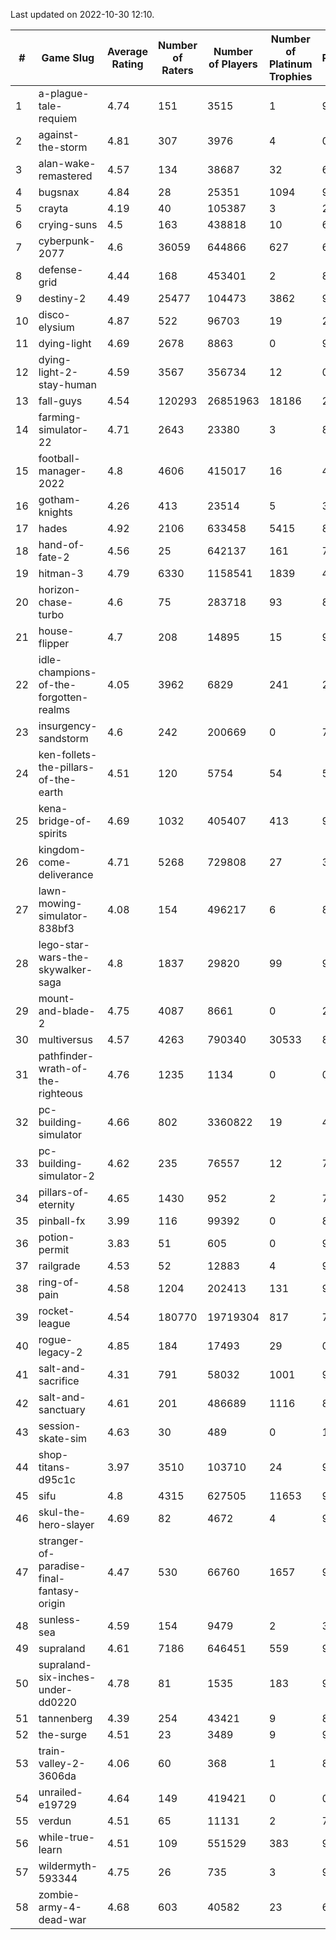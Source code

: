 Last updated on 2022-10-30 12:10.


|#|Game Slug|Average Rating|Number of Raters|Number of Players|Number of Platinum Trophies|Max Rarity (%)|
|---|---|---|---|---|---|---|
|1|a-plague-tale-requiem|4.74|151|3515|1|91|
|2|against-the-storm|4.81|307|3976|4|0.7|
|3|alan-wake-remastered|4.57|134|38687|32|6|
|4|bugsnax|4.84|28|25351|1094|97|
|5|crayta|4.19|40|105387|3|23|
|6|crying-suns|4.5|163|438818|10|65|
|7|cyberpunk-2077|4.6|36059|644866|627|61|
|8|defense-grid|4.44|168|453401|2|80|
|9|destiny-2|4.49|25477|104473|3862|96|
|10|disco-elysium|4.87|522|96703|19|28|
|11|dying-light|4.69|2678|8863|0|96|
|12|dying-light-2-stay-human|4.59|3567|356734|12|0.1|
|13|fall-guys|4.54|120293|26851963|18186|2|
|14|farming-simulator-22|4.71|2643|23380|3|82|
|15|football-manager-2022|4.8|4606|415017|16|48|
|16|gotham-knights|4.26|413|23514|5|35|
|17|hades|4.92|2106|633458|5415|89|
|18|hand-of-fate-2|4.56|25|642137|161|72|
|19|hitman-3|4.79|6330|1158541|1839|48|
|20|horizon-chase-turbo|4.6|75|283718|93|83|
|21|house-flipper|4.7|208|14895|15|93|
|22|idle-champions-of-the-forgotten-realms|4.05|3962|6829|241|26|
|23|insurgency-sandstorm|4.6|242|200669|0|7|
|24|ken-follets-the-pillars-of-the-earth|4.51|120|5754|54|53|
|25|kena-bridge-of-spirits|4.69|1032|405407|413|94|
|26|kingdom-come-deliverance|4.71|5268|729808|27|30|
|27|lawn-mowing-simulator-838bf3|4.08|154|496217|6|89|
|28|lego-star-wars-the-skywalker-saga|4.8|1837|29820|99|98|
|29|mount-and-blade-2|4.75|4087|8661|0|22|
|30|multiversus|4.57|4263|790340|30533|80|
|31|pathfinder-wrath-of-the-righteous|4.76|1235|1134|0|0.1|
|32|pc-building-simulator|4.66|802|3360822|19|48|
|33|pc-building-simulator-2|4.62|235|76557|12|74|
|34|pillars-of-eternity|4.65|1430|952|2|79|
|35|pinball-fx|3.99|116|99392|0|85|
|36|potion-permit|3.83|51|605|0|98|
|37|railgrade|4.53|52|12883|4|98|
|38|ring-of-pain|4.58|1204|202413|131|97|
|39|rocket-league|4.54|180770|19719304|817|75|
|40|rogue-legacy-2|4.85|184|17493|29|0.1|
|41|salt-and-sacrifice|4.31|791|58032|1001|91|
|42|salt-and-sanctuary|4.61|201|486689|1116|83|
|43|session-skate-sim|4.63|30|489|0|17|
|44|shop-titans-d95c1c|3.97|3510|103710|24|98|
|45|sifu|4.8|4315|627505|11653|96|
|46|skul-the-hero-slayer|4.69|82|4672|4|96|
|47|stranger-of-paradise-final-fantasy-origin|4.47|530|66760|1657|98|
|48|sunless-sea|4.59|154|9479|2|37|
|49|supraland|4.61|7186|646451|559|99|
|50|supraland-six-inches-under-dd0220|4.78|81|1535|183|99|
|51|tannenberg|4.39|254|43421|9|83|
|52|the-surge|4.51|23|3489|9|94|
|53|train-valley-2-3606da|4.06|60|368|1|88|
|54|unrailed-e19729|4.64|149|419421|0|0.4|
|55|verdun|4.51|65|11131|2|70|
|56|while-true-learn|4.51|109|551529|383|93|
|57|wildermyth-593344|4.75|26|735|3|90|
|58|zombie-army-4-dead-war|4.68|603|40582|23|66|
